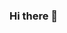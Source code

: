 ### Hi there 👋

<!--
**Desni11a/desni11a** is a ✨ _special_ ✨ repository because its `README.md` (this file) appears on your GitHub profile.

Here are some ideas to get you started:

- I am graetfull to learn from you all guys

